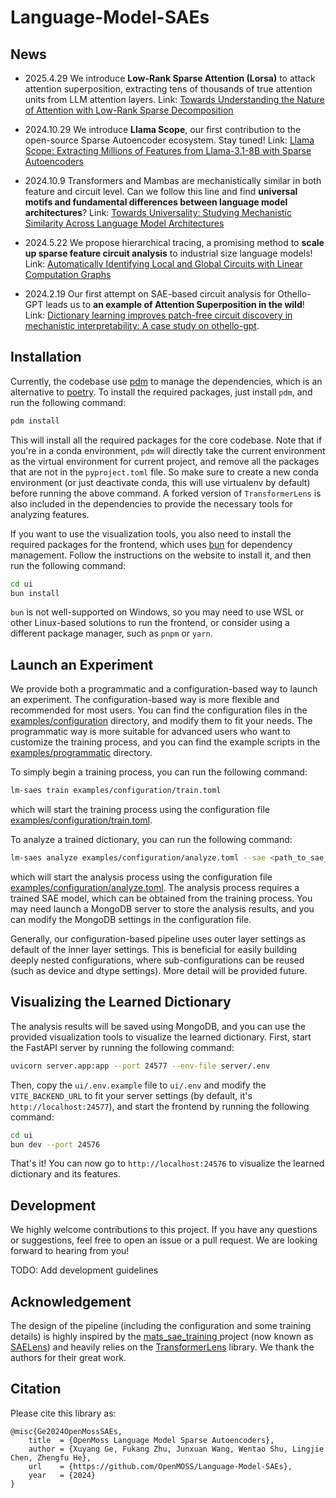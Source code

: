 # Language-Model-SAEs

## News

- 2025.4.29 We introduce **Low-Rank Sparse Attention (Lorsa)** to attack attention superposition, extracting tens of thousands of true attention units from LLM attention layers. Link: [Towards Understanding the Nature of Attention with Low-Rank Sparse Decomposition](https://arxiv.org/abs/2504.20938)

- 2024.10.29 We introduce **Llama Scope**, our first contribution to the open-source Sparse Autoencoder ecosystem. Stay tuned! Link: [Llama Scope: Extracting Millions of Features from Llama-3.1-8B with Sparse Autoencoders](http://arxiv.org/abs/2410.20526)

- 2024.10.9 Transformers and Mambas are mechanistically similar in both feature and circuit level. Can we follow this line and find **universal motifs and fundamental differences between language model architectures**? Link: [Towards Universality: Studying Mechanistic Similarity Across Language Model Architectures](https://arxiv.org/pdf/2410.06672)

- 2024.5.22 We propose hierarchical tracing, a promising method to **scale up sparse feature circuit analysis** to industrial size language models! Link: [Automatically Identifying Local and Global Circuits with Linear Computation Graphs](https://arxiv.org/pdf/2405.13868)

- 2024.2.19 Our first attempt on SAE-based circuit analysis for Othello-GPT leads us to **an example of Attention Superposition in the wild**! Link: [Dictionary learning improves patch-free circuit discovery in mechanistic interpretability: A case study on othello-gpt](https://arxiv.org/pdf/2402.12201).

## Installation

Currently, the codebase use [pdm](https://pdm-project.org/) to manage the dependencies, which is an alternative to [poetry](https://python-poetry.org/). To install the required packages, just install `pdm`, and run the following command:

```bash
pdm install
```

This will install all the required packages for the core codebase. Note that if you're in a conda environment, `pdm` will directly take the current environment as the virtual environment for current project, and remove all the packages that are not in the `pyproject.toml` file. So make sure to create a new conda environment (or just deactivate conda, this will use virtualenv by default) before running the above command. A forked version of `TransformerLens` is also included in the dependencies to provide the necessary tools for analyzing features.

If you want to use the visualization tools, you also need to install the required packages for the frontend, which uses [bun](https://bun.sh/) for dependency management. Follow the instructions on the website to install it, and then run the following command:

```bash
cd ui
bun install
```

`bun` is not well-supported on Windows, so you may need to use WSL or other Linux-based solutions to run the frontend, or consider using a different package manager, such as `pnpm` or `yarn`.

## Launch an Experiment

We provide both a programmatic and a configuration-based way to launch an experiment. The configuration-based way is more flexible and recommended for most users. You can find the configuration files in the [examples/configuration](https://github.com/OpenMOSS/Language-Model-SAEs/tree/main/examples/configuration) directory, and modify them to fit your needs. The programmatic way is more suitable for advanced users who want to customize the training process, and you can find the example scripts in the [examples/programmatic](https://github.com/OpenMOSS/Language-Model-SAEs/tree/main/examples/programmatic) directory.

To simply begin a training process, you can run the following command:

```bash
lm-saes train examples/configuration/train.toml
```

which will start the training process using the configuration file [examples/configuration/train.toml](https://github.com/OpenMOSS/Language-Model-SAEs/tree/main/examples/configuration/train.toml).

To analyze a trained dictionary, you can run the following command:

```bash
lm-saes analyze examples/configuration/analyze.toml --sae <path_to_sae_model>
```

which will start the analysis process using the configuration file [examples/configuration/analyze.toml](https://github.com/OpenMOSS/Language-Model-SAEs/tree/main/examples/configuration/analyze.toml). The analysis process requires a trained SAE model, which can be obtained from the training process. You may need launch a MongoDB server to store the analysis results, and you can modify the MongoDB settings in the configuration file.

Generally, our configuration-based pipeline uses outer layer settings as default of the inner layer settings. This is beneficial for easily building deeply nested configurations, where sub-configurations can be reused (such as device and dtype settings). More detail will be provided future.

## Visualizing the Learned Dictionary

The analysis results will be saved using MongoDB, and you can use the provided visualization tools to visualize the learned dictionary. First, start the FastAPI server by running the following command:

```bash
uvicorn server.app:app --port 24577 --env-file server/.env
```

Then, copy the `ui/.env.example` file to `ui/.env` and modify the `VITE_BACKEND_URL` to fit your server settings (by default, it's `http://localhost:24577`), and start the frontend by running the following command:

```bash
cd ui
bun dev --port 24576
```

That's it! You can now go to `http://localhost:24576` to visualize the learned dictionary and its features.

## Development

We highly welcome contributions to this project. If you have any questions or suggestions, feel free to open an issue or a pull request. We are looking forward to hearing from you!

TODO: Add development guidelines

## Acknowledgement

The design of the pipeline (including the configuration and some training details) is highly inspired by the [mats_sae_training
](https://github.com/jbloomAus/mats_sae_training) project (now known as [SAELens](https://github.com/jbloomAus/SAELens)) and heavily relies on the [TransformerLens](https://github.com/TransformerLensOrg/TransformerLens) library. We thank the authors for their great work.

## Citation

Please cite this library as:

```
@misc{Ge2024OpenMossSAEs,
    title  = {OpenMoss Language Model Sparse Autoencoders},
    author = {Xuyang Ge, Fukang Zhu, Junxuan Wang, Wentao Shu, Lingjie Chen, Zhengfu He},
    url    = {https://github.com/OpenMOSS/Language-Model-SAEs},
    year   = {2024}
}
```
